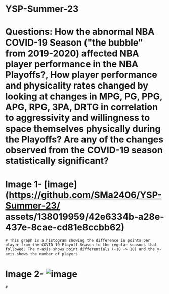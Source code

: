 # YSP-Summer-23

# Questions: How the abnormal NBA COVID-19 Season ("the bubble" from 2019-2020) affected NBA player performance in the NBA Playoffs?, How player performance and physicality rates changed by looking at changes in MPG, PG, PPG, APG, RPG, 3PA, DRTG in correlation to aggressivity and willingness to space themselves physically during the Playoffs? Are any of the changes observed from the COVID-19 season statistically significant?

# Image 1- [image](https://github.com/SMa2406/YSP-Summer-23/ assets/138019959/42e6334b-a28e-437e-8cae-cd81e8ccbb62)
    # This graph is a histogram showing the difference in points per player from the COVID-19 Playoff Season to the regular seasons that followed. The x-axis shows point differentials (-10 -> 10) and the y-axis shows the number of players
# Image 2- ![image](https://github.com/SMa2406/YSP-Summer-23/assets/138019959/e920ba3f-85c7-49d2-9e19-fe2ca8efcf50)
    #

